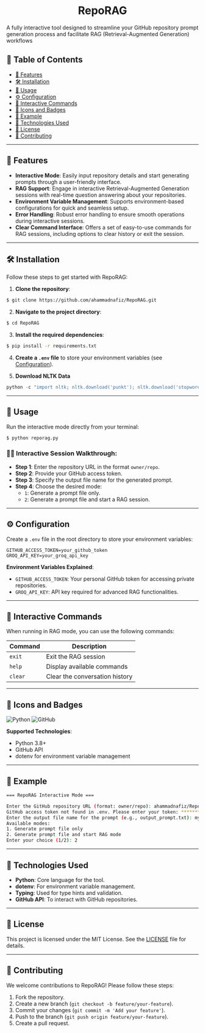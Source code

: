 <h1 align="center">RepoRAG</h1>

A fully interactive tool designed to streamline your GitHub repository prompt generation process and facilitate RAG (Retrieval-Augmented Generation) workflows


## 📌 Table of Contents
- [🌟 Features](#-features)
- [🛠️ Installation](#️-installation)
- [🚀 Usage](#-usage)
- [⚙️ Configuration](#%EF%B8%8F-configuration)
- [📖 Interactive Commands](#-interactive-commands)
- [🎨 Icons and Badges](#-icons-and-badges)
- [🧪 Example](#-example)
- [🤖 Technologies Used](#-technologies-used)
- [📃 License](#-license)
- [🤝 Contributing](#-contributing)

---

## 🌟 Features
- **Interactive Mode**: Easily input repository details and start generating prompts through a user-friendly interface.
- **RAG Support**: Engage in interactive Retrieval-Augmented Generation sessions with real-time question answering about your repositories.
- **Environment Variable Management**: Supports environment-based configurations for quick and seamless setup.
- **Error Handling**: Robust error handling to ensure smooth operations during interactive sessions.
- **Clear Command Interface**: Offers a set of easy-to-use commands for RAG sessions, including options to clear history or exit the session.

---

## 🛠️ Installation

Follow these steps to get started with RepoRAG:

1. **Clone the repository**:
```bash
$ git clone https://github.com/ahammadnafiz/RepoRAG.git
```

2. **Navigate to the project directory**:
```bash
$ cd RepoRAG
```

3. **Install the required dependencies**:
```bash
$ pip install -r requirements.txt
```

4. **Create a `.env` file** to store your environment variables (see [Configuration](#%EF%B8%8F-configuration)).

5. **Download NLTK Data** 
```python
python -c "import nltk; nltk.download('punkt'); nltk.download('stopwords'); nltk.download('wordnet')"
```

---

## 🚀 Usage

Run the interactive mode directly from your terminal:
```bash
$ python reporag.py
```

### 🧑‍💻 Interactive Session Walkthrough:
- **Step 1**: Enter the repository URL in the format `owner/repo`.
- **Step 2**: Provide your GitHub access token.
- **Step 3**: Specify the output file name for the generated prompt.
- **Step 4**: Choose the desired mode:
  - `1`: Generate a prompt file only.
  - `2`: Generate a prompt file and start a RAG session.

---

## ⚙️ Configuration

Create a `.env` file in the root directory to store your environment variables:
```env
GITHUB_ACCESS_TOKEN=your_github_token
GROQ_API_KEY=your_groq_api_key
```

**Environment Variables Explained**:
- `GITHUB_ACCESS_TOKEN`: Your personal GitHub token for accessing private repositories.
- `GROQ_API_KEY`: API key required for advanced RAG functionalities.

---

## 📖 Interactive Commands
When running in RAG mode, you can use the following commands:

| Command | Description                    |
| ------- | ------------------------------ |
| `exit`  | Exit the RAG session           |
| `help`  | Display available commands     |
| `clear` | Clear the conversation history |

---

## 🎨 Icons and Badges

![Python](https://img.shields.io/badge/python-v3.8%2B-blue) ![GitHub](https://img.shields.io/badge/github-RepoRAG-lightgrey)

**Supported Technologies**:
- Python 3.8+
- GitHub API
- dotenv for environment variable management

---

## 🧪 Example

```bash
=== RepoRAG Interactive Mode ===

Enter the GitHub repository URL (format: owner/repo): ahammadnafiz/RepoRAG
GitHub access token not found in .env. Please enter your token: ********
Enter the output file name for the prompt (e.g., output_prompt.txt): my_prompt.txt
Available modes:
1. Generate prompt file only
2. Generate prompt file and start RAG mode
Enter your choice (1/2): 2
```

---

## 🤖 Technologies Used
- **Python**: Core language for the tool.
- **dotenv**: For environment variable management.
- **Typing**: Used for type hints and validation.
- **GitHub API**: To interact with GitHub repositories.

---

## 📃 License

This project is licensed under the MIT License. See the [LICENSE](https://github.com/ahammadnafiz/RepoRAG/blob/main/LICENSE) file for details.

---

## 🤝 Contributing

We welcome contributions to RepoRAG! Please follow these steps:

1. Fork the repository.
2. Create a new branch (`git checkout -b feature/your-feature`).
3. Commit your changes (`git commit -m 'Add your feature'`).
4. Push to the branch (`git push origin feature/your-feature`).
5. Create a pull request.